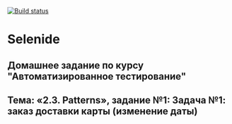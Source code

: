 [![Build status](https://ci.appveyor.com/api/projects/status/1f8mg29qbxlpe8ab?svg=true)](https://ci.appveyor.com/project/TATYANA-QA42/patterns)
# Selenide 
## Домашнее задание по курсу "Автоматизированное тестирование"
## Тема: «2.3. Patterns», задание №1: Задача №1: заказ доставки карты (изменение даты)

